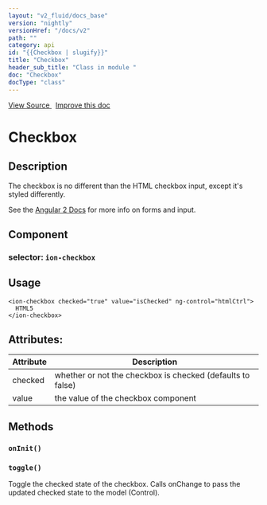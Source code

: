 ```yaml
---
layout: "v2_fluid/docs_base"
version: "nightly"
versionHref: "/docs/v2"
path: ""
category: api
id: "{{Checkbox | slugify}}"
title: "Checkbox"
header_sub_title: "Class in module "
doc: "Checkbox"
docType: "class"
---
```





<div class="improve-docs">
  <a href='http://github.com/driftyco/ionic2/tree/master/ionic/components/checkbox/checkbox.ts#L3'>
    View Source
  </a>
  &nbsp;
  <a href='http://github.com/driftyco/ionic2/edit/master/ionic/components/checkbox/checkbox.ts#L3'>
    Improve this doc
  </a>

  <!-- TODO(drewrygh, perrygovier): render this block in the correct location, markup identical to component docs -->

</div>




<h1 class="api-title">


Checkbox






</h1>






<h2>Description</h2>

<p>The checkbox is no different than the HTML checkbox input, except it&#39;s styled differently.</p>
<p>See the <a href="https://angular.io/docs/js/latest/api/core/Form-interface.html">Angular 2 Docs</a> for more info on forms and input.</p>


<h2>Component</h2>
<h3>selector: <code>ion-checkbox</code></h3>

<h2>Usage</h2>

<pre><code class="lang-html">&lt;ion-checkbox checked=&quot;true&quot; value=&quot;isChecked&quot; ng-control=&quot;htmlCtrl&quot;&gt;
  HTML5
&lt;/ion-checkbox&gt;
</code></pre>






<h2>Attributes:</h2>
<table class="table" style="margin:0;">
<thead>
<tr>
<th>Attribute</th>









<th>Description</th>
</tr>
</thead>
<tbody>

<tr>
<td>
checked
</td>



<td>
whether or not the checkbox is checked (defaults to false)
</td>
</tr>

<tr>
<td>
value
</td>



<td>
the value of the checkbox component

</td>
</tr>

</tbody>
</table>


<h2>Methods</h2>

<div id="onInit"></div>

<h3>
<code>onInit()</code>

</h3>












<div id="toggle"></div>

<h3>
<code>toggle()</code>

</h3>

Toggle the checked state of the checkbox. Calls onChange to pass the updated checked state to the model (Control).









<!-- end content block -->


<!-- end body block -->


